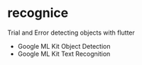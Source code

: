 # recognice

Trial and Error detecting objects with flutter

- Google ML Kit Object Detection
- Google ML Kit Text Recognition
